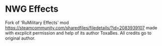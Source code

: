 # NWG Effects

Fork of 'RuMilitary Effects' mod
https://steamcommunity.com/sharedfiles/filedetails/?id=2083939107
made with excplicit permission and help of its author ToxaBes. All credits go to original author.
